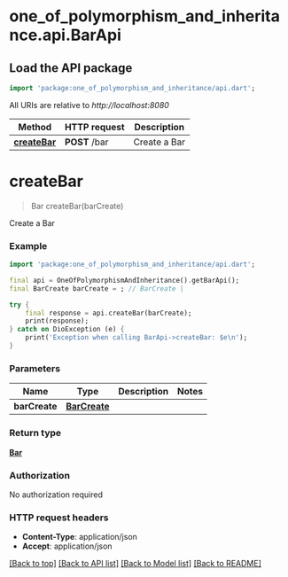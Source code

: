 # one_of_polymorphism_and_inheritance.api.BarApi

## Load the API package
```dart
import 'package:one_of_polymorphism_and_inheritance/api.dart';
```

All URIs are relative to *http://localhost:8080*

Method | HTTP request | Description
------------- | ------------- | -------------
[**createBar**](BarApi.md#createbar) | **POST** /bar | Create a Bar


# **createBar**
> Bar createBar(barCreate)

Create a Bar

### Example
```dart
import 'package:one_of_polymorphism_and_inheritance/api.dart';

final api = OneOfPolymorphismAndInheritance().getBarApi();
final BarCreate barCreate = ; // BarCreate | 

try {
    final response = api.createBar(barCreate);
    print(response);
} catch on DioException (e) {
    print('Exception when calling BarApi->createBar: $e\n');
}
```

### Parameters

Name | Type | Description  | Notes
------------- | ------------- | ------------- | -------------
 **barCreate** | [**BarCreate**](BarCreate.md)|  | 

### Return type

[**Bar**](Bar.md)

### Authorization

No authorization required

### HTTP request headers

 - **Content-Type**: application/json
 - **Accept**: application/json

[[Back to top]](#) [[Back to API list]](../README.md#documentation-for-api-endpoints) [[Back to Model list]](../README.md#documentation-for-models) [[Back to README]](../README.md)

